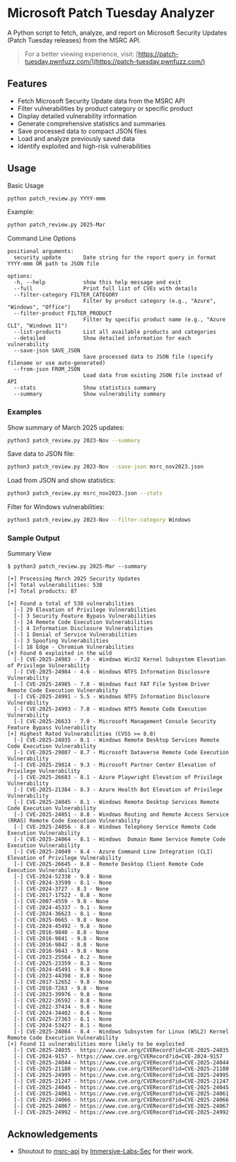 # Microsoft Patch Tuesday Analyzer

A Python script to fetch, analyze, and report on Microsoft Security Updates (Patch Tuesday releases) from the MSRC API.

> For a better viewing experience, visit: [https://patch-tuesday.pwnfuzz.com/](https://patch-tuesday.pwnfuzz.com/)  

## Features

- Fetch Microsoft Security Update data from the MSRC API
- Filter vulnerabilities by product category or specific product
- Display detailed vulnerability information
- Generate comprehensive statistics and summaries
- Save processed data to compact JSON files
- Load and analyze previously saved data
- Identify exploited and high-risk vulnerabilities

## Usage

Basic Usage
```bash
python patch_review.py YYYY-mmm
```

Example:
```bash
python patch_review.py 2025-Mar
```

Command Line Options
```text
positional arguments:
  security_update       Date string for the report query in format YYYY-mmm OR path to JSON file

options:
  -h, --help            show this help message and exit
  --full                Print full list of CVEs with details
  --filter-category FILTER_CATEGORY
                        Filter by product category (e.g., "Azure", "Windows", "Office")
  --filter-product FILTER_PRODUCT
                        Filter by specific product name (e.g., "Azure CLI", "Windows 11")
  --list-products       List all available products and categories
  --detailed            Show detailed information for each vulnerability
  --save-json SAVE_JSON
                        Save processed data to JSON file (specify filename or use auto-generated)
  --from-json FROM_JSON
                        Load data from existing JSON file instead of API
  --stats               Show statistics summary
  --summary             Show vulnerability summary

```

### Examples

Show summary of March 2025 updates:
```bash
python3 patch_review.py 2023-Nov --summary
```

Save data to JSON file:
```bash
python3 patch_review.py 2023-Nov --save-json msrc_nov2023.json
```

Load from JSON and show statistics:
```bash
python3 patch_review.py msrc_nov2023.json --stats
```

Filter for Windows vulnerabilities:
```bash
python3 patch_review.py 2023-Nov --filter-category Windows
```

### Sample Output

Summary View
```text
$ python3 patch_review.py 2025-Mar --summary

[+] Processing March 2025 Security Updates
[+] Total vulnerabilities: 538
[+] Total products: 87

[+] Found a total of 538 vulnerabilities
  [-] 29 Elevation of Privilege Vulnerabilities
  [-] 3 Security Feature Bypass Vulnerabilities
  [-] 24 Remote Code Execution Vulnerabilities
  [-] 4 Information Disclosure Vulnerabilities
  [-] 1 Denial of Service Vulnerabilities
  [-] 3 Spoofing Vulnerabilities
  [-] 18 Edge - Chromium Vulnerabilities
[+] Found 6 exploited in the wild
  [-] CVE-2025-24983 - 7.0 - Windows Win32 Kernel Subsystem Elevation of Privilege Vulnerability
  [-] CVE-2025-24984 - 4.6 - Windows NTFS Information Disclosure Vulnerability
  [-] CVE-2025-24985 - 7.8 - Windows Fast FAT File System Driver Remote Code Execution Vulnerability
  [-] CVE-2025-24991 - 5.5 - Windows NTFS Information Disclosure Vulnerability
  [-] CVE-2025-24993 - 7.8 - Windows NTFS Remote Code Execution Vulnerability
  [-] CVE-2025-26633 - 7.0 - Microsoft Management Console Security Feature Bypass Vulnerability
[+] Highest Rated Vulnerabilities (CVSS >= 8.0)
  [-] CVE-2025-24035 - 8.1 - Windows Remote Desktop Services Remote Code Execution Vulnerability
  [-] CVE-2025-29807 - 8.7 - Microsoft Dataverse Remote Code Execution Vulnerability
  [-] CVE-2025-29814 - 9.3 - Microsoft Partner Center Elevation of Privilege Vulnerability
  [-] CVE-2025-26683 - 8.1 - Azure Playwright Elevation of Privilege Vulnerability
  [-] CVE-2025-21384 - 8.3 - Azure Health Bot Elevation of Privilege Vulnerability
  [-] CVE-2025-24045 - 8.1 - Windows Remote Desktop Services Remote Code Execution Vulnerability
  [-] CVE-2025-24051 - 8.8 - Windows Routing and Remote Access Service (RRAS) Remote Code Execution Vulnerability
  [-] CVE-2025-24056 - 8.8 - Windows Telephony Service Remote Code Execution Vulnerability
  [-] CVE-2025-24064 - 8.1 - Windows  Domain Name Service Remote Code Execution Vulnerability
  [-] CVE-2025-24049 - 8.4 - Azure Command Line Integration (CLI) Elevation of Privilege Vulnerability
  [-] CVE-2025-26645 - 8.8 - Remote Desktop Client Remote Code Execution Vulnerability
  [-] CVE-2024-52338 - 9.8 - None
  [-] CVE-2024-33599 - 8.1 - None
  [-] CVE-2024-3727 - 8.3 - None
  [-] CVE-2017-17522 - 8.8 - None
  [-] CVE-2007-4559 - 9.8 - None
  [-] CVE-2024-45337 - 9.1 - None
  [-] CVE-2024-36623 - 8.1 - None
  [-] CVE-2025-0665 - 9.8 - None
  [-] CVE-2024-45492 - 9.8 - None
  [-] CVE-2016-9840 - 8.8 - None
  [-] CVE-2016-9841 - 9.8 - None
  [-] CVE-2016-9842 - 8.8 - None
  [-] CVE-2016-9843 - 9.8 - None
  [-] CVE-2023-25564 - 8.2 - None
  [-] CVE-2025-23359 - 8.3 - None
  [-] CVE-2024-45491 - 9.8 - None
  [-] CVE-2023-44398 - 8.8 - None
  [-] CVE-2017-12652 - 9.8 - None
  [-] CVE-2018-7263 - 9.8 - None
  [-] CVE-2023-39976 - 9.8 - None
  [-] CVE-2022-26592 - 8.8 - None
  [-] CVE-2022-37434 - 9.8 - None
  [-] CVE-2024-34402 - 8.6 - None
  [-] CVE-2025-27363 - 8.1 - None
  [-] CVE-2024-53427 - 8.1 - None
  [-] CVE-2025-24084 - 8.4 - Windows Subsystem for Linux (WSL2) Kernel Remote Code Execution Vulnerability
[+] Found 11 vulnerabilities more likely to be exploited
  [-] CVE-2025-24035 - https://www.cve.org/CVERecord?id=CVE-2025-24035
  [-] CVE-2024-9157 - https://www.cve.org/CVERecord?id=CVE-2024-9157
  [-] CVE-2025-24044 - https://www.cve.org/CVERecord?id=CVE-2025-24044
  [-] CVE-2025-21180 - https://www.cve.org/CVERecord?id=CVE-2025-21180
  [-] CVE-2025-24995 - https://www.cve.org/CVERecord?id=CVE-2025-24995
  [-] CVE-2025-21247 - https://www.cve.org/CVERecord?id=CVE-2025-21247
  [-] CVE-2025-24045 - https://www.cve.org/CVERecord?id=CVE-2025-24045
  [-] CVE-2025-24061 - https://www.cve.org/CVERecord?id=CVE-2025-24061
  [-] CVE-2025-24066 - https://www.cve.org/CVERecord?id=CVE-2025-24066
  [-] CVE-2025-24067 - https://www.cve.org/CVERecord?id=CVE-2025-24067
  [-] CVE-2025-24992 - https://www.cve.org/CVERecord?id=CVE-2025-24992

```

## Acknowledgements
- Shoutout to [msrc-api](https://github.com/Immersive-Labs-Sec/msrc-api) by [Immersive-Labs-Sec](https://github.com/Immersive-Labs-Sec) for their work.